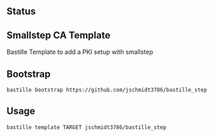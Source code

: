 ## Status

## Smallstep CA Template
Bastille Template to add a PKI setup with smallstep

## Bootstrap

```shell
bastille bootstrap https://github.com/jschmidt3786/bastille_step
```

## Usage

```shell
bastille template TARGET jschmidt3786/bastille_step
```
